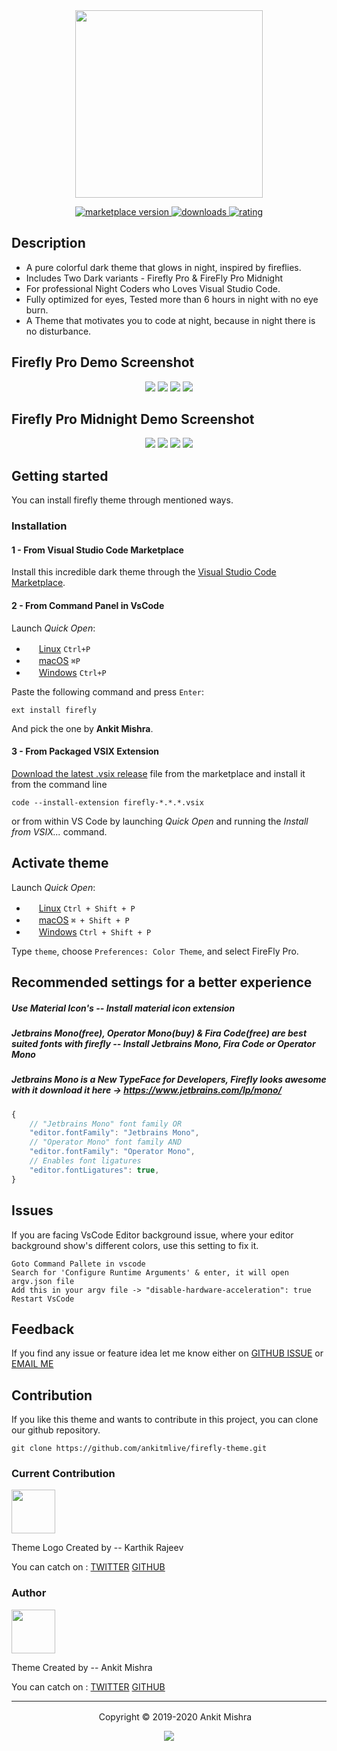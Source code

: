<div align="center">
<img src="https://raw.githubusercontent.com/ankitmlive/firefly-theme/master/assets/firefly-pro-icon.png" width="300">
</div>

<p align="center">
  <!-- marketplace version -->
  <a href="https://marketplace.visualstudio.com/items?itemName=ankitcode.firefly">
    <img alt="marketplace version" src="https://img.shields.io/vscode-marketplace/v/ankitcode.firefly.svg?maxAge=3600&style=for-the-badge&labelColor=c2d943&color=859900">
  </a>
  <!-- downloads -->
  <a href="https://marketplace.visualstudio.com/items?itemName=ankitcode.firefly">
    <img alt="downloads" src="https://img.shields.io/visual-studio-marketplace/d/ankitcode.firefly.svg?maxAge=3600&style=for-the-badge&labelColor=fc8b4c&color=ff6600">
  </a>
  <!-- rating -->
  <a href="https://marketplace.visualstudio.com/items?itemName=ankitcode.firefly">
    <img alt="rating" src="https://img.shields.io/visual-studio-marketplace/stars/ankitcode.firefly.svg?maxAge=86400&style=for-the-badge&labelColor=827db5&color=56518a">
  </a>
</p>


## Description

 * A pure colorful dark theme that glows in night, inspired by fireflies.
 * Includes Two Dark variants - Firefly Pro & FireFly Pro Midnight
 * For professional Night Coders who Loves Visual Studio Code.
 * Fully optimized for eyes, Tested more than 6 hours in night with no eye burn.
 * A Theme that motivates you to code at night, because in night there is no disturbance.

## Firefly Pro Demo Screenshot

<div align="center">
  <img src="https://raw.githubusercontent.com/ankitmlive/firefly-theme/master/assets/firefly-pro-home.png">
  <img src="https://raw.githubusercontent.com/ankitmlive/firefly-theme/master/assets/firefly-pro-php.png">
  <img src="https://raw.githubusercontent.com/ankitmlive/firefly-theme/master/assets/firefly-pro-python.png">
  <img src="https://raw.githubusercontent.com/ankitmlive/firefly-theme/master/assets/firefly-pro-vue.png">
</div>

## Firefly Pro Midnight Demo Screenshot

<div align="center">
  <img src="https://raw.githubusercontent.com/ankitmlive/firefly-theme/master/assets/firefly-pro-midnight-home.png">
  <img src="https://raw.githubusercontent.com/ankitmlive/firefly-theme/master/assets/firefly-pro-midnight-php.png">
  <img src="https://raw.githubusercontent.com/ankitmlive/firefly-theme/master/assets/firefly-pro-midnight-python.png">
  <img src="https://raw.githubusercontent.com/ankitmlive/firefly-theme/master/assets/firefly-pro-midnight-vue.png">
</div>

## Getting started
You can install firefly theme through mentioned ways.

### Installation

#### 1 - From Visual Studio Code Marketplace

Install this incredible dark theme through the [Visual Studio Code Marketplace](https://marketplace.visualstudio.com/items?itemName=ankitcode.firefly).

#### 2 - From Command Panel in  VsCode

Launch *Quick Open*:
  - <img src="https://www.kernel.org/theme/images/logos/favicon.png" width=16 height=16/> <a href="https://code.visualstudio.com/shortcuts/keyboard-shortcuts-linux.pdf">Linux</a> `Ctrl+P`
  - <img src="https://developer.apple.com/favicon.ico" width=16 height=16/> <a href="https://code.visualstudio.com/shortcuts/keyboard-shortcuts-macos.pdf">macOS</a> `⌘P`
  - <img src="https://www.microsoft.com/favicon.ico" width=16 height=16/> <a href="https://code.visualstudio.com/shortcuts/keyboard-shortcuts-windows.pdf">Windows</a> `Ctrl+P`

Paste the following command and press `Enter`:

```shell
ext install firefly
```

And pick the one by **Ankit Mishra**.

#### 3 - From Packaged VSIX Extension

[Download the latest .vsix release](https://marketplace.visualstudio.com/_apis/public/gallery/publishers/ankitcode/vsextensions/firefly/latest/vspackage) file from the marketplace and install it from the command line


```shell
code --install-extension firefly-*.*.*.vsix
```
or from within VS Code by launching *Quick Open* and running the *Install from VSIX...* command.

## Activate theme

Launch *Quick Open*:

  - <img src="https://www.kernel.org/theme/images/logos/favicon.png" width=16 height=16/> <a href="https://code.visualstudio.com/shortcuts/keyboard-shortcuts-linux.pdf">Linux</a> `Ctrl + Shift + P`
  - <img src="https://developer.apple.com/favicon.ico" width=16 height=16/> <a href="https://code.visualstudio.com/shortcuts/keyboard-shortcuts-macos.pdf">macOS</a> `⌘ + Shift + P`
  - <img src="https://www.microsoft.com/favicon.ico" width=16 height=16/> <a href="https://code.visualstudio.com/shortcuts/keyboard-shortcuts-windows.pdf">Windows</a> `Ctrl + Shift + P`

Type `theme`, choose `Preferences: Color Theme`, and select FireFly Pro.


## Recommended settings for a better experience

##### Use Material Icon's -- Install material icon extension
##### Jetbrains Mono(free), Operator Mono(buy) & Fira Code(free) are best suited fonts with firefly -- Install Jetbrains Mono, Fira Code or Operator Mono
##### Jetbrains Mono is a New TypeFace for Developers, Firefly looks awesome with it download it here -> https://www.jetbrains.com/lp/mono/

```js
{
    // "Jetbrains Mono" font family OR
    "editor.fontFamily": "Jetbrains Mono",
    // "Operator Mono" font family AND
    "editor.fontFamily": "Operator Mono",
    // Enables font ligatures
    "editor.fontLigatures": true,
}
```
## Issues

If you are facing VsCode Editor background issue, where your editor background show's different colors, use this setting to fix it.

```shell
Goto Command Pallete in vscode
Search for 'Configure Runtime Arguments' & enter, it will open argv.json file
Add this in your argv file -> "disable-hardware-acceleration": true 
Restart VsCode
```

## Feedback

If you find any issue or feature idea let me know either on [GITHUB ISSUE](https://github.com/ankitmlive/firefly-theme/issues) or [EMAIL ME](ankitmlive@gmail.com)

## Contribution

If you like this theme and wants to contribute in this project, you can clone our github repository.

```shell
git clone https://github.com/ankitmlive/firefly-theme.git
```

### Current Contribution

<img src="https://raw.githubusercontent.com/ankitmlive/firefly-theme/master/assets/karthik.png" width=70/>

Theme Logo Created by -- Karthik Rajeev 

You can catch on : [TWITTER](https://twitter.com/KarthuRajeev)    [GITHUB](https://github.com/camlent)

### Author

  <img src="https://raw.githubusercontent.com/ankitmlive/firefly-theme/master/assets/ankit.png" width="70"/>

Theme Created by -- Ankit Mishra


  You can catch on : [TWITTER](https://twitter.com/ankitmlive)   [GITHUB](https://github.com/ankitmlive)

---

<p align="center"> <img src="https://raw.githubusercontent.com/ankitmlive/firefly-theme/master/assets/firefly-theme-icon.png" width=16 height=16/> Copyright &copy; 2019-2020 Ankit Mishra</p>
<p align="center"><a href="http://www.apache.org/licenses/LICENSE-2.0"><img src="https://img.shields.io/badge/License-Apache_2.0-5E81AC.svg?style=flat-square"/></a></p>







